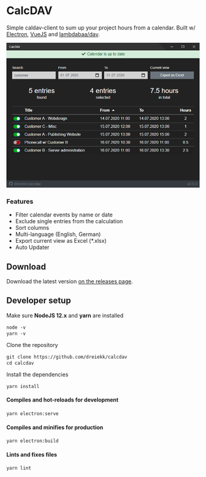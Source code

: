 # CalcDAV

Simple caldav-client to sum up your project hours from a calendar. Built w/ [Electron](https://www.electronjs.org/), [VueJS](https://vuejs.org/) and [lambdabaa/dav](https://github.com/lambdabaa/dav).

![calcdav v0.6.0 dashboard screenshot](./screenshots/calcdav_v0.6.0_dashboard.png)

### Features

- Filter calendar events by name or date
- Exclude single entries from the calculation
- Sort columns
- Multi-language (English, German)
- Export current view as Excel (*.xlsx)
- Auto Updater


## Download

Download the latest version [on the releases page](https://github.com/dreiekk/calcdav/releases).


## Developer setup

Make sure **NodeJS 12.x** and **yarn** are installed
```
node -v
yarn -v
```

Clone the repository
```
git clone https://github.com/dreiekk/calcdav
cd calcdav
```

Install the dependencies
```
yarn install
```

#### Compiles and hot-reloads for development
```
yarn electron:serve
```

#### Compiles and minifies for production
```
yarn electron:build
```

#### Lints and fixes files
```
yarn lint
```
